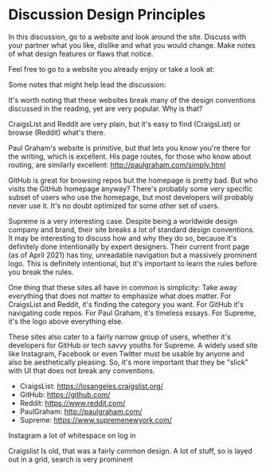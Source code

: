 # Discussion Design Principles

In this discussion, go to a website and look around the site. Discuss with your
partner what you like, dislike and what you would change. Make notes of what
design features or flaws that notice.

Feel free to go to a website you already enjoy or take a look at:
<!-- Instructors can talk about these websites and how the design concepts are
good, bad, or could be improved. -->
Some notes that might help lead the discussion:

It's worth noting that these websites break many of the design conventions
discussed in the reading, yet are very popular. Why is that?

CraigsList and Reddit are very plain, but it's easy to find (CraigsList) or
browse (Reddit) what's there.

Paul Graham's website is primitive, but that lets you know you're there for the
writing, which is excellent. His page routes, for those who know about routing,
are similarly excellent:  http://paulgraham.com/simply.html

GitHub is great for browsing repos but the homepage is pretty bad. But who
visits the GitHub homepage anyway? There's probably some very specific subset of
users who use the homepage, but most developers will probably never use it. It's
no doubt optimized for some other set of users.

Supreme is a very interesting case. Despite being a worldwide design company and
brand, their site breaks a lot of standard design conventions. It may be
interesting to discuss how and why they do so, because it's definitely done
intentionally by expert designers. Their current front page (as of April 2021)
has tiny, unreadable navigation but a massively prominent logo. This is
definitely intentional, but it's important to learn the rules before you break
the rules.

One thing that these sites all have in common is simplicity: Take away
everything that does not matter to emphasize what does matter. For CraigsList
and Reddit, it's finding the category you want. For GitHub it's navigating code
repos. For Paul Graham, it's timeless essays. For Supreme, it's the logo above
everything else.

These sites also cater to a fairly narrow group of users, whether it's
developers for GitHub or tech savvy youths for Supreme. A widely used site like
Instagram, Facebook or even Twitter must be usable by anyone and also be
aesthetically pleasing. So, it's more important that they be "slick" with UI
that does not break any conventions.

- CraigsList: https://losangeles.craigslist.org/
- GitHub: https://github.com/
- Reddit: https://www.reddit.com/
- PaulGraham: http://paulgraham.com/
- Supreme: https://www.supremenewyork.com/


Instagram
a lot of whitespace on log in

Craigslist
Is old, that was a fairly common design. A lot of stuff, so is layed out in a grid, search is very prominent


